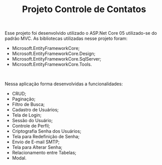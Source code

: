 <h1 align="center">Projeto Controle de Contatos</h4> <br/>

<p> Esse projeto foi desenvolvido utilizado o ASP.Net Core 05 utilizado-se do padrão MVC. As bibliotecas utilizadas nesse projeto foram: </p>

<ul>
  <li>Microsoft.EntityFrameworkCore;</li>
  <li>Microsoft.EntityFrameworkCore.Design;</li>
  <li>Microsoft.EntityFrameworkCore.SqlServer;</li>
  <li>Microsoft.EntityFrameworkCore.Tools.</li>
</ul>

<br/>

<p>Nessa aplicação forma desenvolvidas a funcionalidades:</p>

<ul>
  <li>CRUD;</li>
  <li>Paginação;</li>
  <li>Filtro de Busca;</li>
  <li>Cadastro de Usuários;</li>
  <li>Tela de Login;</li>
  <li>Sessão do Usuário;</li>
  <li>Controle de Perfil;</li>
  <li>Criptografia Senha dos Usuários;</li>
  <li>Tela para Redefinição de Senha;</li>
  <li>Envio de E-mail SMTP;</li>
  <li>Tela para Alterar Senha;</li>
  <li>Relacionamento entre Tabelas;</li>
  <li>Modal.</li>
</ul>

